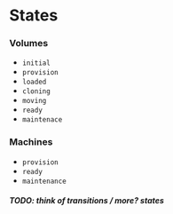 # States

### Volumes

- `initial`
- `provision`
- `loaded`
- `cloning`
- `moving`
- `ready`
- `maintenace`


### Machines

- `provision`
- `ready`
- `maintenance`


##### TODO: think of transitions / more? states

